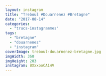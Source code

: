 ```yaml
---
layout: instagram
title: "Treboul #Douarnenez #Bretagne"
date: "2017-08-14"
categories: 
  - "trucs-instagrammes"
tags: 
  - "bretagne"
  - "douarnenez"
  - "instagram"
coverImage: treboul-douarnenez-bretagne.jpg
imgWidth: 360
imgHeight: 203
instagram: BXxxooCA14V
---
```

